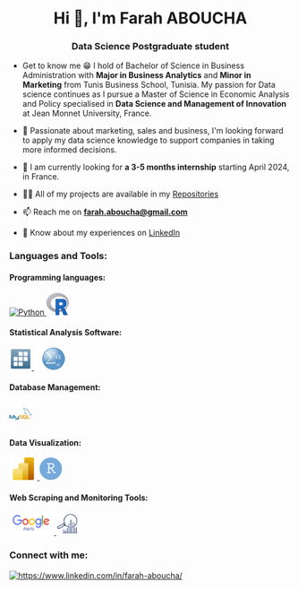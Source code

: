 <h1 align="center">Hi 👋, I'm Farah ABOUCHA </h1>
<h3 align="center"> Data Science Postgraduate student </h3>

- Get to know me 😁 I hold of Bachelor of Science in Business Administration with **Major in Business Analytics** and **Minor in Marketing** from Tunis Business School, Tunisia. My passion for Data science continues as I pursue a Master of Science in Economic Analysis and Policy specialised in **Data Science and Management of Innovation** at Jean Monnet University, France.
  
- 🌱 Passionate about marketing, sales and business, I'm looking forward to apply my data science knowledge to support companies in taking more informed decisions.

- 🔎 I am currently looking for **a 3-5 months internship** starting April 2024, in France.

- 👨‍💻 All of my projects are available in my [Repositories](https://github.com/Farah-ab?tab=repositories)

- 📫 Reach me on **farah.aboucha@gmail.com**

- 📄 Know about my experiences on  [LinkedIn](https://www.linkedin.com/in/farah-aboucha/)


<h3 align="left">Languages and Tools:</h3>

<h4 align="left"> Programming languages: </h4> <a href="https://www.python.org/" target="_blank" rel="noreferrer"> <img src="https://github.com/rahulbanerjee26/githubProfileReadmeGenerator/blob/main/icons/python.svg" alt="Python" width="70" height="40"/> </a><a href="https://www.r-project.org/" target="_blank" rel="noreferrer"> <img src="https://github.com/Farah-ab/Farah-ab/blob/main/iconimages/R.png" alt="R" width="40" height="40"/> </a> </p>

</p>
<h4 align="left"> Statistical Analysis Software: </h4> <a href="https://www.stata.com/" target="_blank" rel="noreferrer"> <img src="https://github.com/Farah-ab/Farah-ab/blob/main/iconimages/stata-1.svg" alt="Stata" width="40" height="40"/> </a><a href="https://www.ibm.com/products/spss-statistics" target="_blank" rel="noreferrer"> <img src="https://github.com/Farah-ab/Farah-ab/blob/main/iconimages/SPSSstatistics.png" alt="SPSS Statistics" width="70" height="40"/> </a> 

<h4 align="left"> Database Management: </h4> <a href="https://www.mysql.com/" target="_blank" rel="noreferrer"> <img src="https://raw.githubusercontent.com/devicons/devicon/master/icons/mysql/mysql-original-wordmark.svg" alt="mysql" width="40" height="40"/> </a> </p>

<h4 align="left"> Data Visualization: </h4> <a href="https://powerbi.microsoft.com/fr-fr/" target="_blank" rel="noreferrer"> <img src="https://github.com/Farah-ab/Farah-ab/blob/main/iconimages/PowerBI.png" alt="Power BI" width="50" height="40"/> </a><a href="https://posit.co/" target="_blank" rel="noreferrer"> <img src="https://github.com/Farah-ab/Farah-ab/blob/main/iconimages/rstudio-20-04.svg" alt="R Studio" width="40" height="40"/> </a> </p>

<h4 align="left"> Web Scraping and Monitoring Tools: </h4>
<a href="https://www.google.fr/alerts" target="_blank" rel="noreferrer"> <img src="https://github.com/Farah-ab/Farah-ab/blob/main/iconimages/GoogleAlerts.png" width="80" alt="Google Alerts" height="40"/> </a><a href="https://www.questel.com/fr/mise-a-jour-produit/intelligence/" target="_blank" rel="noreferrer"> <img src="https://github.com/Farah-ab/Farah-ab/blob/main/iconimages/Orbit-intelligence.svg" width="40" alt="Orbit Intelligence" height="40"/> </a> </p>


<h3 align="left">Connect with me:</h3>
<p align="left">
<a href="https://linkedin.com/in/https://www.linkedin.com/in/farah-aboucha/" target="blank"><img align="center" src="https://raw.githubusercontent.com/rahuldkjain/github-profile-readme-generator/master/src/images/icons/Social/linked-in-alt.svg" alt="https://www.linkedin.com/in/farah-aboucha/" height="30" width="40" /></a>

</p>



